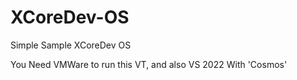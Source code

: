 # XCoreDev-OS
Simple Sample XCoreDev OS

You Need VMWare to run this VT, and also VS 2022 With 'Cosmos'
